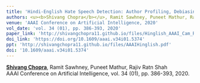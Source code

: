```yaml
---
title: 'Hindi-English Hate Speech Detection: Author Profiling, Debiasing, and Practical Perspectives'
authors: <u><b>Shivang Chopra</b></u>, Ramit Sawhney, Puneet Mathur, Rajiv Ratn Shah
venue: 'AAAI Conference on Artificial Intelligence, 2020'
vol_date: 'vol. 34 (01), pp. 386-393, 2020'
paper_link: 'http://shivangchopra11.github.io/files/Hinglish_AAAI_Cam_Ready.pdf'
doi_link: 'https://doi.org/10.1609/aaai.v34i01.5374'
ppt: 'http://shivangchopra11.github.io/files/AAAIHinglish.pdf'
doi: '10.1609/aaai.v34i01.5374'
---
```

<u><b>Shivang Chopra</b></u>, Ramit Sawhney, Puneet Mathur, Rajiv Ratn Shah <br>
AAAI Conference on Artificial Intelligence, vol. 34 (01), pp. 386-393, 2020.
